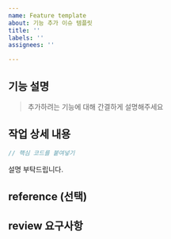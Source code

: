 ```yaml
---
name: Feature template
about: 기능 추가 이슈 템플릿
title: ''
labels: ''
assignees: ''

---
```


## 기능 설명

> 추가하려는 기능에 대해 간결하게 설명해주세요

## 작업 상세 내용
```java
// 핵심 코드를 붙여넣기

```
설명 부탁드립니다.

## reference (선택)

## review 요구사항
